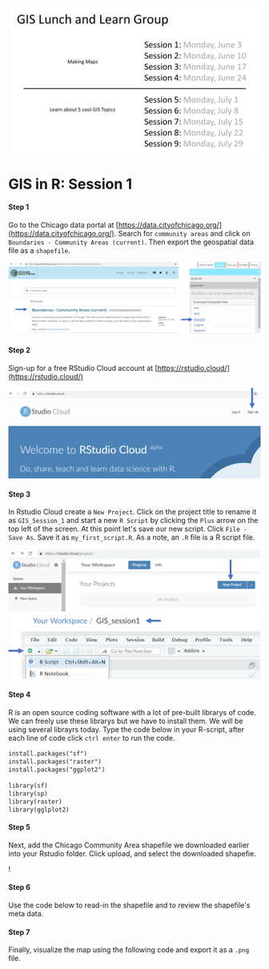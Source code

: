 ![](SUHI_9session_overview.png)

# GIS in R: Session 1

#### Step 1
Go to the Chicago data portal at [https://data.cityofchicago.org/](https://data.cityofchicago.org/). Search for ```community areas``` and click on ```Boundaries - Community Areas (current)```. Then export the geospatial data file as a ```shapefile```.

![](SUHI_session1_data_portal.png)

#### Step 2
Sign-up for a free RStudio Cloud account at [https://rstudio.cloud/](https://rstudio.cloud/)

![](SUHI_session1_Rstudio_cloud.png)

#### Step 3
In Rstudio Cloud create a ```New Project```. Click on the project title to rename it as ```GIS_Session_1``` and start a new ```R Script``` by clicking the ```Plus``` arrow on the top left of the screen. At this point let's save our new script. Click ```File - Save As```. Save it as ```my_first_script.R```. As a note, an ```.R``` file is a R script file.

![](SUHI_session1_Rstudio_new_project.png)
![](SUHI_session1_new_script.png)

#### Step 4
R is an open source coding software with a lot of pre-built librarys of code. We can freely use these librarys but we have to install them. We will be using several librayrs today. Type the code below in your R-script, after each line of code click ```ctrl enter``` to run the code.
```
install.packages("sf")
install.packages("raster")
install.packages("ggplot2")

library(sf)
library(sp)
library(raster)
library(gglplot2)
```

#### Step 5
Next, add the Chicago Community Area shapefile we downloaded earlier into your Rstudio folder. Click upload, and select the downloaded shapefie.

!

#### Step 6
Use the code below to read-in the shapefile and to review the shapefile's meta data.

#### Step 7
Finally, visualize the map using the following code and export it as a ```.png``` file.
